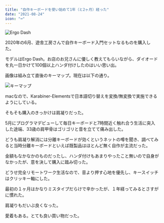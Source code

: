 ```yaml
---
title: "自作キーボードを使い始めて1年（と2ヶ月）経った"
date: "2021-08-24"
icon: "⌨️"
---
```


![Ergo Dash](https://i.imgur.com/wQTMbPw.jpg)

2020年の6月、遊舎工房さんで自作キーボード入門セットなるものを購入した。

モデルはErgo Dash。お店のお兄さんに優しく教えてもらいながら、ダイオードを丸一日かけて100個以上ハンダ付けしたのはいい思い出。

画像は組み立て直後のキーマップ。現在は以下の通り。

![キーマップ](https://i.imgur.com/j1NaGLK.png)

macなので、Karabiner-Elementsで日本語切り替えを変換/無変換で実施できるようにしている。


そもそも購入のきっかけは肩凝りだった。

5月にプログラマデビューして毎日キーボードと7時間近く触れ合う生活に突入した途端、33歳の肩甲骨はゴリゴリと音を立てて痛み出した。

どうも肩凝り解消には分離キーボードが効くというネットの噂を聞き、調べてみると当時分離キーボードといえば既製品はほとんど無く自作が主流だった。

金額もなかなかのものだったし、ハンダ付けもあまりやったこと無いので自身がなかったが、意を決して購入に踏み切った。

どうせ完全リモートワーク生活なので、音より押す心地を優先し、キースイッチはクリッキー軸にした。

最初の１ヶ月はかなりミスタイプだらけで辛かったが、１年経ってみるとさすがに慣れた。

肩凝りもだいぶ良くなった。

愛着もある。とても良い買い物だった。

